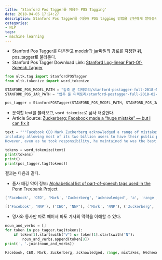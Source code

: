 ```yaml
---
title: ‘Stanford Pos Tagger를 이용한 POS Tagging'
date: 2018-04-05 17:24:27
description: Stanford Pos Tagger를 이용해 POS tagging 방법을 간단하게 알아봅니다.
categories:
- NLP
tags:
- machine learning
---
```


- Stanford Pos Tagger를 다운받고 modelr과 jar파일의 경로를 지정한 뒤, pos_tagger로 불러온다.
- Stanford Pos Tagger Download Link: [Stanford Log-linear Part-Of-Speech Tagger](https://nlp.stanford.edu/software/tagger.html)

```python
from nltk.tag import StanfordPOSTagger
from nltk.tokenize import word_tokenize

STANFORD_POS_MODEL_PATH = "압축 푼 디렉토리/stanford-postagger-full-2018-02-27/models/english-bidirectional-distsim.tagger"
STANFORD_POS_JAR_PATH = "압축 푼 디렉토리/stanford-postagger-full-2018-02-27/stanford-postagger-3.9.1.jar"

pos_tagger = StanfordPOSTagger(STANFORD_POS_MODEL_PATH, STANFORD_POS_JAR_PATH)
```

- 분석할 text를 불러오고, `word_tokenize`로 품사 태깅한다.
- Article Source: [Zuckerberg: Facebook made a “huge mistake” — but I can fix it](https://www.axios.com/)

```python
text = """Facebook CEO Mark Zuckerberg acknowledged a range of mistakes on Wednesday, 
including allowing most of its two billion users to have their public profile data scraped by outsiders. 
However, even as he took responsibility, he maintained he was the best person to fix the problems he created."""

tokens = word_tokenize(text)
print(tokens)
print()
print(pos_tagger.tag(tokens))
```

결과는 다음과 같다.

- 품사 태깅 약어 정보: [Alphabetical list of part-of-speech tags used in the Penn Treebank Project](https://www.ling.upenn.edu/courses/Fall_2003/ling001/penn_treebank_pos.html)

```python
['Facebook', 'CEO', 'Mark', 'Zuckerberg', 'acknowledged', 'a', 'range', 'of', 'mistakes', 'on', 'Wednesday', ',', 'including', 'allowing', 'most', 'of', 'its', 'two', 'billion', 'users', 'to', 'have', 'their', 'public', 'profile', 'data', 'scraped', 'by', 'outsiders', '.', 'However', ',', 'even', 'as', 'he', 'took', 'responsibility', ',', 'he', 'maintained', 'he', 'was', 'the', 'best', 'person', 'to', 'fix', 'the', 'problems', 'he', 'created', '.']

[('Facebook', 'NNP'), ('CEO', 'NNP'), ('Mark', 'NNP'), ('Zuckerberg', 'NNP'), ('acknowledged', 'VBD'), ('a', 'DT'), ('range', 'NN'), ('of', 'IN'), ('mistakes', 'NNS'), ('on', 'IN'), ('Wednesday', 'NNP'), (',', ','), ('including', 'VBG'), ('allowing', 'VBG'), ('most', 'JJS'), ('of', 'IN'), ('its', 'PRP$'), ('two', 'CD'), ('billion', 'CD'), ('users', 'NNS'), ('to', 'TO'), ('have', 'VB'), ('their', 'PRP$'), ('public', 'JJ'), ('profile', 'NN'), ('data', 'NNS'), ('scraped', 'VBN'), ('by', 'IN'), ('outsiders', 'NNS'), ('.', '.'), ('However', 'RB'), (',', ','), ('even', 'RB'), ('as', 'IN'), ('he', 'PRP'), ('took', 'VBD'), ('responsibility', 'NN'), (',', ','), ('he', 'PRP'), ('maintained', 'VBD'), ('he', 'PRP'), ('was', 'VBD'), ('the', 'DT'), ('best', 'JJS'), ('person', 'NN'), ('to', 'TO'), ('fix', 'VB'), ('the', 'DT'), ('problems', 'NNS'), ('he', 'PRP'), ('created', 'VBD'), ('.', '.')]
```

- 명사와 동사만 따로 떼어서 봐도 기사의 맥락을 이해할 수 있다.

```python
noun_and_verbs = []
for token in pos_tagger.tag(tokens):
    if token[1].startswith("V") or token[1].startswith("N"):
        noun_and_verbs.append(token[0])
print(', '.join(noun_and_verbs))
```

```python
Facebook, CEO, Mark, Zuckerberg, acknowledged, range, mistakes, Wednesday, including, allowing, users, have, profile, data, scraped, outsiders, took, responsibility, maintained, was, person, fix, problems, created
```

